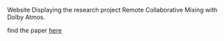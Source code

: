 Website Displaying the research project Remote Collaborative Mixing with Dolby Atmos.

find the paper [here](https://aes2.org/publications/elibrary-page/?id=22521)
